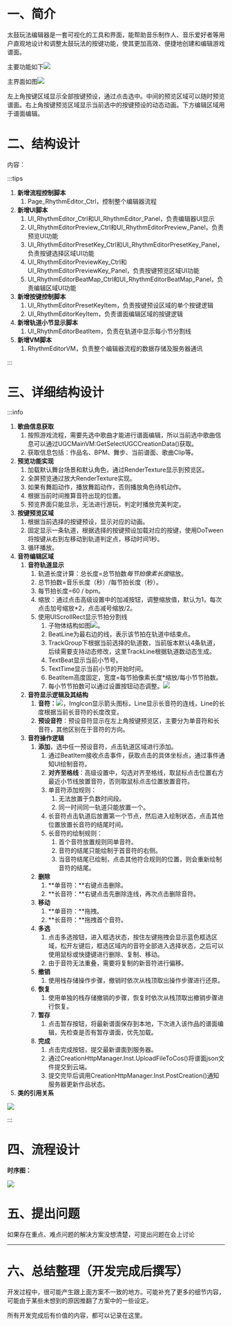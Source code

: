 # 一、简介
太鼓玩法编辑器是一套可视化的工具和界面，能帮助音乐制作人、音乐爱好者等用户直观地设计和调整太鼓玩法的按键功能，使其更加高效、便捷地创建和编辑游戏谱面。

主要功能如下![](https://cdn.nlark.com/yuque/0/2025/png/44683805/1736923010663-bec71da1-68e3-4206-a35f-f235e19af06e.png?x-oss-process=image%2Fformat%2Cwebp)

主界面如图![](https://cdn.nlark.com/yuque/0/2025/png/44683805/1736924202327-5c08e750-ddb1-44d9-ae42-a1541a62cf83.png?x-oss-process=image%2Fformat%2Cwebp%2Fresize%2Cw_1125%2Climit_0)

左上角按键区域显示全部按键预设，通过点击选中。中间的预览区域可以随时预览谱面。右上角按键预览区域显示当前选中的按键预设的动态动画。下方编辑区域用于谱面编辑。



# 二、结构设计
内容：

:::tips
1. **新增流程控制脚本**
    1. Page_RhythmEditor_Ctrl，控制整个编辑器流程
2. **新增UI脚本**
    1. UI_RhythmEditor_Ctrl和UI_RhythmEditor_Panel，负责编辑器UI显示
    2. UI_RhythmEditorPreview_Ctrl和UI_RhythmEditorPreview_Panel，负责预览UI功能
    3. UI_RhythmEditorPresetKey_Ctrl和UI_RhythmEditorPresetKey_Panel，负责按键选择区域UI功能
    4. UI_RhythmEditorPreviewKey_Ctrl和UI_RhythmEditorPreviewKey_Panel，负责按键预览区域UI功能
    5. UI_RhythmEditorBeatMap_Ctrl和UI_RhythmEditorBeatMap_Panel，负责编辑区域UI功能
3. **新增按键控制脚本**
    1. UI_RhythmEditorPresetKeyItem，负责按键预设区域的单个按键逻辑
    2. UI_RhythmEditorKeyItem，负责谱面编辑区域的按键逻辑
4. **新增轨道小节显示脚本**
    1. UI_RhythmEditorBeatItem，负责在轨道中显示每小节分割线
5. **新增VM脚本**
    1. RhythmEditorVM，负责整个编辑器流程的数据存储及服务器通讯

:::



# 三、详细结构设计
:::info
1. **歌曲信息获取**
    1. 按照游戏流程，需要先选中歌曲才能进行谱面编辑，所以当前选中歌曲信息可以通过UGCMainVM:GetSelectUGCCreationData()获取。
    2. 获取信息包括：作品名、BPM、舞步、当前谱面、歌曲Clip等。
2. **预览功能实现**
    1. 加载默认舞台场景和默认角色，通过RenderTexture显示到预览区。
    2. 全屏预览通过放大RenderTexture实现。
    3. 如果有舞蹈动作，播放舞蹈动作，否则播放角色待机动作。
    4. 根据当前时间推算音符出现的位置。
    5. 预览界面只能显示，无法进行游玩，判定时播放完美判定。
3. **按键预览区域**
    1. 根据当前选择的按键预设，显示对应的动画。
    2. 固定显示一条轨道，根据选择的按键预设加载对应的按键，使用DoTween将按键从右到左移动到轨道判定点，移动时间1秒。
    3. 循环播放。
4. **音符编辑区域**
    1. **音符轨道显示**
        1. 轨道长度计算：总长度=总节拍数*每节拍像素长度*缩放。
        2. 总节拍数=音乐长度（秒）/每节拍长度（秒）。
        3. 每节拍长度=60 / bpm。
        4. 缩放：通过点击高级设置中的加减按钮，调整缩放值，默认为1，每次点击加号缩放*2，点击减号缩放/2。
        5. 使用UIScrollRect显示节拍分割线
            1. 子物体结构如图![](https://cdn.nlark.com/yuque/0/2025/png/35004992/1737697846226-05b18588-96af-4cdc-bd7b-c36d3c71b0ff.png)。
            2. BeatLine为最右边的线，表示该节拍在轨道中结束点。
            3. TrackGroup下根据当前选择的轨道数，当前版本默认4条轨道，后续需要支持动态修改，这里TrackLine根据轨道数动态生成。
            4. TextBeat显示当前小节号。
            5. TextTime显示当前小节的开始时间。
            6. BeatItem高度固定，宽度=每节拍像素长度*缩放/每小节节拍数。
            7. 每小节节拍数可以通过设置按钮动态调整。![](https://cdn.nlark.com/yuque/0/2024/png/35004992/1733993274694-1ae3076d-651d-449b-9b4c-cf2651789d0e.png)
    2. **音符显示逻辑及其结构**
        1. **音符：**![](https://cdn.nlark.com/yuque/0/2025/png/35004992/1737699116827-12d5702b-6f73-4b3c-97cb-bdb67e9a7a03.png)，ImgIcon显示箭头图标，Line显示长音符的连线，Line的长度根据当前长音符的长度改变。
        2. **预设音符**：预设音符显示在左上角按键预览区，主要分为单音符和长音符，其他区别在于音符的方向。
    3. **音符操作逻辑**
        1. **添加**，选中任一预设音符，点击轨道区域进行添加。
            1. 通过BeatItem接收点击事件，获取点击的具体坐标点，通过事件通知UI绘制音符。
            2. **对齐至格线**：高级设置中，勾选对齐至格线，取鼠标点击位置右方最近小节线放置音符，否则取鼠标点击位置放置音符。
            3. 单音符添加规则：
                1. 无法放置于负数时间段。
                2. 同一时间同一轨道只能放置一个。
            4. 长音符点击轨道后放置第一个节点，然后进入绘制状态，点击其他位置放置长音符的结尾时间。
            5. 长音符的绘制规则：
                1. 首个音符放置规则同单音符。
                2. 音符的结尾只能绘制于首音符的右侧。
                3. 当音符结尾已绘制，点击其他符合规则的位置，则会重新绘制音符的结尾。
        2. **删除**
            1. **单音符：**右键点击删除。
            2. **长音符：**右键点击先删除连线，再次点击删除音符。
        3. **移动**
            1. **单音符：**拖拽。
            2. **长音符：**拖拽首个音符。
        4. **多选**
            1. 点击多选按钮，进入框选状态，按住左键拖拽会显示蓝色框选区域，松开左键后，框选区域内的音符全部进入选择状态，之后可以使用鼠标或快捷键进行删除、复制、移动。
            2. 由于音符无法重叠，需要将复制的新音符进行偏移。
        5. **撤销**
            1. 使用栈存储操作步骤，撤销时依次从栈顶取出操作步骤进行还原。
        6. **恢复**
            1. 使用单独的栈存储撤销的步骤，恢复时依次从栈顶取出撤销步骤进行恢复。
        7. **暂存**
            1. 点击暂存按钮，将最新谱面保存到本地，下次进入该作品的谱面编辑，先检查是否有暂存谱面，优先加载。
        8. **完成**
            1. 点击完成按钮，提交最新谱面到服务器。
            2. 通过CreationHttpManager.Inst.UploadFileToCos()将谱面json文件提交到云端。
            3. 提交完毕后调用CreationHttpManager.Inst.PostCreation()通知服务器更新作品状态。
5. **类的引用关系**

![](https://cdn.nlark.com/yuque/0/2025/png/35004992/1737709839037-5e8bfd3e-0dd3-419f-ba52-149dee700fc3.png)

:::





# 四、流程设计
**时序图：**

![](https://cdn.nlark.com/yuque/0/2025/png/35004992/1737710101752-c7f284d6-e311-4723-bf2f-a1a1d90d95fd.png)



# 五、提出问题
如果存在重点、难点问题的解决方案没想清楚，可提出问题在会上讨论



---

# 六、总结整理（开发完成后撰写）
开发过程中，很可能产生跟上面方案不一致的地方。可能补充了更多的细节内容，可能由于某些未想到的原因推翻了方案中的一些设定。

所有开发完成后有价值的内容，都可以记录在这里。

